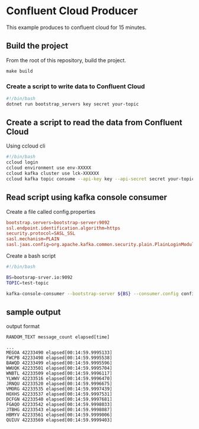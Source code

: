 # Confluent Cloud Producer

This example produces to confluent cloud for 15 minutes.

## Build the project

From the root of this repository, build the project.

```cmd
make build
```

### Create a script to write data to Confluent Cloud

```bash
#!/bin/bash
dotnet run bootstrap_servers key secret your-topic
```

## Create a script to read the data from Confluent Cloud

Using ccloud cli

```bash
#!/bin/bash
ccloud login
ccloud environment use env-XXXXX
ccloud kafka cluster use lck-XXXXXX
ccloud kafka topic consume --api-key key --api-secret secret your-topic
```

## Read script using kafka console consumer

Create a file called config.properties

```conf
bootstrap.servers=bootstrap-server:9092
ssl.endpoint.identification.algorithm=https
security.protocol=SASL_SSL
sasl.mechanism=PLAIN
sasl.jaas.config=org.apache.kafka.common.security.plain.PlainLoginModule required username="{{KEY}}" password="{{SECREET}}";
```

Create a bash script

```bash
#!/bin/bash

BS=bootsrap-srver.io:9092
TOPIC=test-topic

kafka-console-consumer --bootstrap-server ${BS} --consumer.config config.properties --topic ${TOPIC} --from-beginning 

```

## sample output

output format

```text
RANDOM_TEXT message_count elapsed[time]
```

```text
...
MEGOA 42233490 elapsed[00:14:59.9995133]
FWCPB 42233498 elapsed[00:14:59.9995538]
BAWQD 42233499 elapsed[00:14:59.9995596]
WWUQK 42233501 elapsed[00:14:59.9995704]
WNBTL 42233509 elapsed[00:14:59.9996117]
YLWWV 42233516 elapsed[00:14:59.9996470]
JRNQU 42233520 elapsed[00:14:59.9996675]
VMORG 42233535 elapsed[00:14:59.9997439]
HOXHS 42233537 elapsed[00:14:59.9997531]
DCFGN 42233540 elapsed[00:14:59.9997681]
FGAQO 42233542 elapsed[00:14:59.9998033]
JTBHG 42233543 elapsed[00:14:59.9998087]
HBMYV 42233561 elapsed[00:14:59.9999006]
QUIUV 42233569 elapsed[00:14:59.9999403]
```